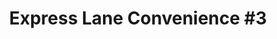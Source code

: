 ---
title: "Express Lane Convenience #3"
url: /lynchburg/express-lane-convenience-3/
shop: convenience
---